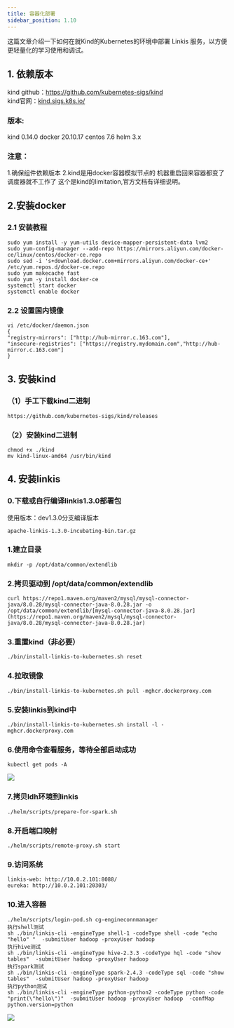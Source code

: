```yaml
---
title: 容器化部署
sidebar_position: 1.10
---
```

这篇文章介绍一下如何在就Kind的Kubernetes的环境中部署 Linkis 服务，以方便更轻量化的学习使用和调试。

## 1. 依赖版本
kind github：https://github.com/kubernetes-sigs/kind  
kind官网：[kind.sigs.k8s.io/](https://kind.sigs.k8s.io/)

### 版本:
kind 0.14.0
docker 20.10.17
centos 7.6
helm 3.x

### 注意：
1.确保组件依赖版本
2.kind是用docker容器模拟节点的 机器重启回来容器都变了 调度器就不工作了 这个是kind的limitation,官方文档有详细说明。

## 2.安装docker
### 2.1 安装教程
```
sudo yum install -y yum-utils device-mapper-persistent-data lvm2
sudo yum-config-manager --add-repo https://mirrors.aliyun.com/docker-ce/linux/centos/docker-ce.repo
sudo sed -i 's+download.docker.com+mirrors.aliyun.com/docker-ce+' /etc/yum.repos.d/docker-ce.repo
sudo yum makecache fast
sudo yum -y install docker-ce
systemctl start docker
systemctl enable docker
```

### 2.2 设置国内镜像
```
vi /etc/docker/daemon.json
{
"registry-mirrors": ["http://hub-mirror.c.163.com"],
"insecure-registries": ["https://registry.mydomain.com","http://hub-mirror.c.163.com"]
}
```

## 3. 安装kind
### （1）手工下载kind二进制
```
https://github.com/kubernetes-sigs/kind/releases
```
### （2）安装kind二进制
```
chmod +x ./kind
mv kind-linux-amd64 /usr/bin/kind
```
## 4. 安装linkis
### 0.下载或自行编译linkis1.3.0部署包
使用版本：dev1.3.0分支编译版本
```
apache-linkis-1.3.0-incubating-bin.tar.gz
```
### 1.建立目录
```
mkdir -p /opt/data/common/extendlib
```
### 2.拷贝驱动到 /opt/data/common/extendlib
```
curl https://repo1.maven.org/maven2/mysql/mysql-connector-java/8.0.28/mysql-connector-java-8.0.28.jar -o /opt/data/common/extendlib/[mysql-connector-java-8.0.28.jar](https://repo1.maven.org/maven2/mysql/mysql-connector-java/8.0.28/mysql-connector-java-8.0.28.jar)
```
### 3.重置kind（非必要）
```
./bin/install-linkis-to-kubernetes.sh reset
```
### 4.拉取镜像
```
./bin/install-linkis-to-kubernetes.sh pull -mghcr.dockerproxy.com
```
### 5.安装linkis到kind中
```
./bin/install-linkis-to-kubernetes.sh install -l -mghcr.dockerproxy.com
```
### 6.使用命令查看服务，等待全部启动成功
```
kubectl get pods -A
```
![](/Images/deployment/kubernetes/pods.jpg)


### 7.拷贝ldh环境到linkis
```
./helm/scripts/prepare-for-spark.sh
```
### 8.开启端口映射
```
./helm/scripts/remote-proxy.sh start
```
### 9.访问系统
```
linkis-web: http://10.0.2.101:8088/
eureka: http://10.0.2.101:20303/
```
### 10.进入容器
```
./helm/scripts/login-pod.sh cg-engineconnmanager
执行shell测试
sh ./bin/linkis-cli -engineType shell-1 -codeType shell -code "echo "hello" "  -submitUser hadoop -proxyUser hadoop
执行hive测试
sh ./bin/linkis-cli -engineType hive-2.3.3 -codeType hql -code "show tables"  -submitUser hadoop -proxyUser hadoop
执行spark测试
sh ./bin/linkis-cli -engineType spark-2.4.3 -codeType sql -code "show tables"  -submitUser hadoop -proxyUser hadoop
执行python测试
sh ./bin/linkis-cli -engineType python-python2 -codeType python -code "print(\"hello\")"  -submitUser hadoop -proxyUser hadoop  -confMap  python.version=python
```
![](/Images/deployment/kubernetes/linkis.jpg)
